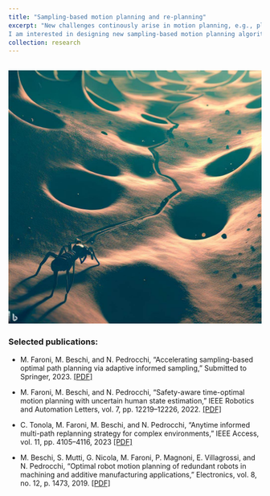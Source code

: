```yaml
---
title: "Sampling-based motion planning and re-planning"
excerpt: "New challenges continously arise in motion planning, e.g., planning with complex dynamics or black-box model, manipulation planning with time-critical requirements or under uncertainty.
I am interested in designing new sampling-based motion planning algorithms for challenging problems such as kinodynamic motion planning and high-dimensional problems."
collection: research
---
```


<br/><img src='/images/ant-path-planning.jpg'>

### Selected publications:

- M. Faroni, M. Beschi, and N. Pedrocchi, “Accelerating sampling-based optimal path planning via adaptive informed sampling,” Submitted to Springer, 2023.
[[PDF]](https://arxiv.org/pdf/2208.09318.pdf)

- M. Faroni, M. Beschi, and N. Pedrocchi, “Safety-aware time-optimal motion planning with uncertain human state estimation,” IEEE Robotics and Automation Letters, vol. 7, pp. 12219–12226, 2022.
[[PDF]](https://arxiv.org/pdf/2210.11655.pdf)

- C. Tonola, M. Faroni, M. Beschi, and N. Pedrocchi, “Anytime informed multi-path replanning strategy for complex environments,” IEEE Access, vol. 11, pp. 4105–4116, 2023
[[PDF]](https://ieeexplore.ieee.org/stamp/stamp.jsp?tp=&arnumber=10013661)

- M. Beschi, S. Mutti, G. Nicola, M. Faroni, P. Magnoni, E. Villagrossi, and N. Pedrocchi, “Optimal robot motion planning of redundant robots in machining and additive manufacturing applications,” Electronics, vol. 8, no. 12, p. 1473, 2019.
[[PDF]](https://www.mdpi.com/2079-9292/8/12/1437)
